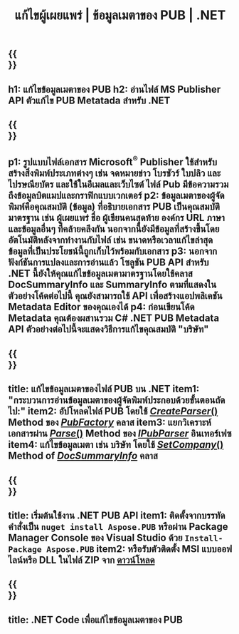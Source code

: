 ﻿---
translation: true
template: /_templates/metadata-net.md
title: แก้ไขผู้เผยแพร่ | ข้อมูลเมตาของ PUB | .NET
description: อ่านข้อมูลเมตาไฟล์ของผู้เผยแพร่โดยใช้โซลูชัน PUB .NET API ข้ามแพลตฟอร์ม .NET API ภายในองค์กรช่วยให้คุณเข้าถึงคุณสมบัติ SummaryInfo และ DocSummaryInfo
url: /net/metadata/pub/
metakeywords: แก้ไข pub metadata net, ข้อมูลเมตาของไฟล์ pub C#, ตัวแก้ไขข้อมูลเมตาของผู้เผยแพร่ .net, อ่านข้อมูลเมตาของไฟล์ pub C#, อ่านข้อมูลเมตาของ pub .net
family: pub
platformtag: net
feature: metadata
aliases: /net/ข้อมูลเมตา/
---

{{<section banner>}}
---
h1: แก้ไขข้อมูลเมตาของ PUB
h2: อ่านไฟล์ MS Publisher API ตัวแก้ไข PUB Metatada สำหรับ .NET
---

{{<section overview>}}
---
p1: รูปแบบไฟล์เอกสาร Microsoft<sup>®</sup> Publisher ใช้สำหรับสร้างสิ่งพิมพ์ประเภทต่างๆ เช่น จดหมายข่าว โบรชัวร์ ใบปลิว และไปรษณียบัตร และใช้ในอีเมลและเว็บไซต์ ไฟล์ Pub มีข้อความรวมถึงข้อมูลบิตแมปและกราฟิกแบบเวกเตอร์
p2: ข้อมูลเมตาของผู้จัดพิมพ์คือคุณสมบัติ (ข้อมูล) ที่อธิบายเอกสาร PUB เป็นคุณสมบัติมาตรฐาน เช่น ผู้เผยแพร่ ชื่อ ผู้เขียนคนสุดท้าย องค์กร URL ภาษา และข้อมูลอื่นๆ ที่คล้ายคลึงกัน นอกจากนี้ยังมีข้อมูลที่สร้างขึ้นโดยอัตโนมัติหลังจากทำงานกับไฟล์ เช่น ขนาดหรือเวลาแก้ไขล่าสุด ข้อมูลที่เป็นประโยชน์นี้ถูกเก็บไว้พร้อมกับเอกสาร
p3: นอกจากฟังก์ชันการแปลงและการอ่านแล้ว โซลูชัน PUB API สำหรับ .NET นี้ยังให้คุณแก้ไขข้อมูลเมตามาตรฐานโดยใช้คลาส DocSummaryInfo และ SummaryInfo ตามที่แสดงในตัวอย่างโค้ดต่อไปนี้ คุณยังสามารถใช้ API เพื่อสร้างแอปพลิเคชัน Metadata Editor ของคุณเองได้
p4: ก่อนเขียนโค้ด Metadata คุณต้องผสานรวม C# .NET PUB Metadata API ตัวอย่างต่อไปนี้จะแสดงวิธีการแก้ไขคุณสมบัติ "บริษัท"
---

{{<section feature1>}}
---
title: แก้ไขข้อมูลเมตาของไฟล์ PUB บน .NET
item1: "กระบวนการอ่านข้อมูลเมตาของผู้จัดพิมพ์ประกอบด้วยขั้นตอนถัดไป:"
item2: อัปโหลดไฟล์ PUB โดยใช้ [*CreateParser*()](https://reference.aspose.com/pub/net/aspose.pub/pubfactory/methods/createparser/index) Method ของ [*PubFactory*](https://reference.aspose.com/pub/net/aspose.pub/pubfactory) คลาส
item3: แยกวิเคราะห์เอกสารผ่าน [*Parse*()](https://reference.aspose.com/pub/net/aspose.pub/ipubparser/methods/parse) Method ของ [*IPubParser*](https://reference.aspose.com/pub/net/aspose.pub/ipubparser) อินเทอร์เฟซ
item4: แก้ไขข้อมูลเมตา เช่น บริษัท โดยใช้ [*SetCompany*()](https://reference.aspose.com/pub/net/aspose.pub/docsummaryinfo/methods/setcompany) Method of [*DocSummaryInfo*](https://reference.aspose.com/pub/net/aspose.pub/docsummaryinfo) คลาส
---

{{<section feature2>}}
---
title: เริ่มต้นใช้งาน .NET PUB API
item1: ติดตั้งจากบรรทัดคำสั่งเป็น ```nuget install Aspose.PUB``` หรือผ่าน Package Manager Console ของ Visual Studio ด้วย ```Install-Package Aspose.PUB```
item2: หรือรับตัวติดตั้ง MSI แบบออฟไลน์หรือ DLL ในไฟล์ ZIP จาก [ดาวน์โหลด](https://releases.aspose.com/pub/net)
---

{{<section codeexample>}}
---
title: .NET Code เพื่อแก้ไขข้อมูลเมตาของ PUB
---